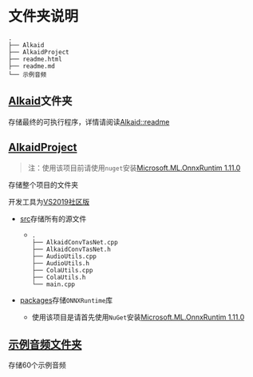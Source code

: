 文件夹说明
==========

```
.
├── Alkaid
├── AlkaidProject
├── readme.html
├── readme.md
└── 示例音频
```

[Alkaid](./Alkaid)文件夹
------------------------

存储最终的可执行程序，详情请阅读[Alkaid::readme](./Alkaid/readme.md)

[AlkaidProject](./AlkaidProject)
--------------------------------

> 注：使用该项目前请使用`nuget`安装[Microsoft.ML.OnnxRuntim 1.11.0](https://www.nuget.org/packages/Microsoft.ML.OnnxRuntime/1.11.0?_src=template)

存储整个项目的文件夹

开发工具为[VS2019社区版](https://visualstudio.microsoft.com/zh-hans/vs/older-downloads/)

- [src](./AlkaidProject/src)存储所有的源文件

  - ```
    .
    ├── AlkaidConvTasNet.cpp
    ├── AlkaidConvTasNet.h
    ├── AudioUtils.cpp
    ├── AudioUtils.h
    ├── ColaUtils.cpp
    ├── ColaUtils.h
    └── main.cpp
    ```

- [packages](./AlkaidProject/packages)存储`ONNXRuntime`库

  - 使用该项目是请首先使用`NuGet`安装[Microsoft.ML.OnnxRuntim 1.11.0](https://www.nuget.org/packages/Microsoft.ML.OnnxRuntime/1.11.0?_src=template)

[示例音频文件夹](./示例音频)
----------------------------

存储60个示例音频



